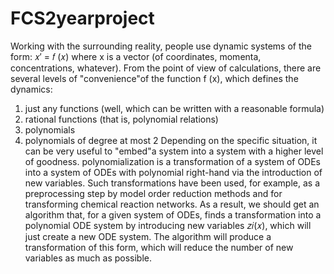 # FCS2yearproject
Working with the surrounding reality, people use dynamic systems of the form:
𝑥′ = 𝑓 (𝑥)
where x is a vector (of coordinates, momenta, concentrations, whatever). From the point of view of
calculations, there are several levels of "convenience"of the function f (x), which defines the dynamics:
1. just any functions (well, which can be written with a reasonable formula)
2. rational functions (that is, polynomial relations)
3. polynomials
4. polynomials of degree at most 2
Depending on the specific situation, it can be very useful to "embed"a system into a system with
a higher level of goodness. polynomialization is a transformation of a system of ODEs into a system
of ODEs with polynomial right-hand via the introduction of new variables. Such transformations have
been used, for example, as a preprocessing step by model order reduction methods and for transforming
chemical reaction networks. As a result, we should get an algorithm that, for a given system of ODEs,
finds a transformation into a polynomial ODE system by introducing new variables 𝑧𝑖(𝑥), which will just
create a new ODE system. The algorithm will produce a transformation of this form, which will reduce
the number of new variables as much as possible.
